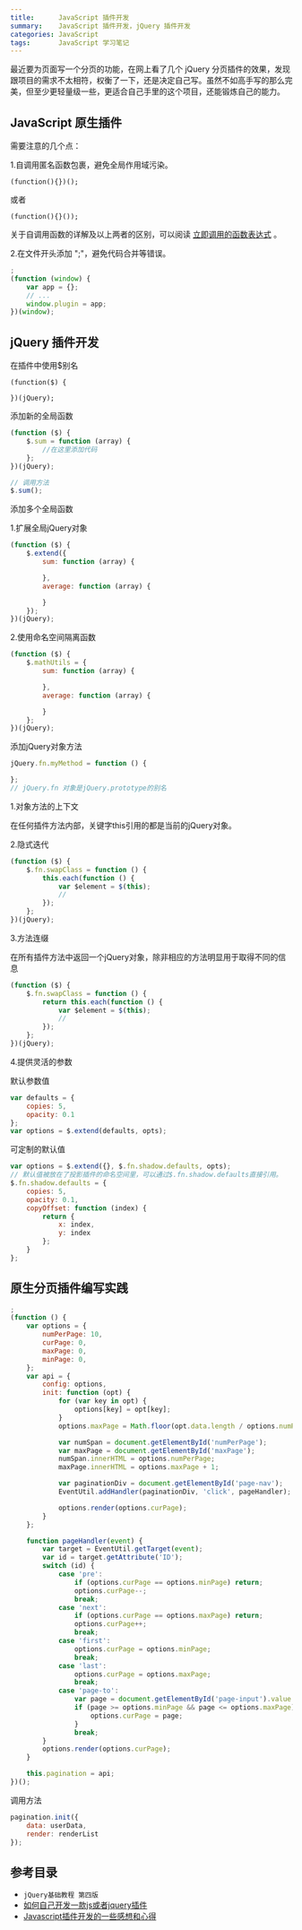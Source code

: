 ```yaml
---
title:      JavaScript 插件开发
summary:    JavaScript 插件开发，jQuery 插件开发
categories: JavaScript
tags:       JavaScript 学习笔记
---
```


最近要为页面写一个分页的功能，在网上看了几个 jQuery 分页插件的效果，发现跟项目的需求不太相符，权衡了一下，还是决定自己写。虽然不如高手写的那么完美，但至少更轻量级一些，更适合自己手里的这个项目，还能锻炼自己的能力。

## JavaScript 原生插件

需要注意的几个点：

1.自调用匿名函数包裹，避免全局作用域污染。

```
(function(){})();
```

或者

```
(function(){}());
```

关于自调用函数的详解及以上两者的区别，可以阅读 [立即调用的函数表达式](http://www.cnblogs.com/TomXu/archive/2011/12/31/2289423.html) 。

2.在文件开头添加 ";"，避免代码合并等错误。

```javascript
;
(function (window) {
    var app = {};
    // ...
    window.plugin = app;
})(window);
```

## jQuery 插件开发

在插件中使用$别名

```
(function($) {
	
})(jQuery);
```

添加新的全局函数

```javascript
(function ($) {
    $.sum = function (array) {
        //在这里添加代码
    };
})(jQuery);

// 调用方法
$.sum();
```

添加多个全局函数

1.扩展全局jQuery对象

```javascript
(function ($) {
    $.extend({
        sum: function (array) {

        },
        average: function (array) {

        }
    });
})(jQuery);
```

2.使用命名空间隔离函数

```javascript
(function ($) {
    $.mathUtils = {
        sum: function (array) {

        },
        average: function (array) {

        }
    };
})(jQuery);
```

添加jQuery对象方法

```javascript
jQuery.fn.myMethod = function () {

};
// jQuery.fn 对象是jQuery.prototype的别名
```

1.对象方法的上下文

在任何插件方法内部，关键字this引用的都是当前的jQuery对象。

2.隐式迭代

```javascript
(function ($) {
    $.fn.swapClass = function () {
        this.each(function () {
            var $element = $(this);
            //
        });
    };
})(jQuery);
```

3.方法连缀

在所有插件方法中返回一个jQuery对象，除非相应的方法明显用于取得不同的信息

```javascript
(function ($) {
    $.fn.swapClass = function () {
        return this.each(function () {
            var $element = $(this);
            //
        });
    };
})(jQuery);
```

4.提供灵活的参数

默认参数值

```javascript
var defaults = {
    copies: 5,
    opacity: 0.1
};
var options = $.extend(defaults, opts);
```

可定制的默认值

```javascript
var options = $.extend({}, $.fn.shadow.defaults, opts);
// 默认值被放在了投影插件的命名空间里，可以通过$.fn.shadow.defaults直接引用。
$.fn.shadow.defaults = {
    copies: 5,
    opacity: 0.1,
    copyOffset: function (index) {
        return {
            x: index,
            y: index
        };
    }
};
```

## 原生分页插件编写实践

```javascript
;
(function () {
    var options = {
        numPerPage: 10,
        curPage: 0,
        maxPage: 0,
        minPage: 0,
    };
    var api = {
        config: options,
        init: function (opt) {
            for (var key in opt) {
                options[key] = opt[key];
            }
            options.maxPage = Math.floor(opt.data.length / options.numPerPage);

            var numSpan = document.getElementById('numPerPage');
            var maxPage = document.getElementById('maxPage');
            numSpan.innerHTML = options.numPerPage;
            maxPage.innerHTML = options.maxPage + 1;

            var paginationDiv = document.getElementById('page-nav');
            EventUtil.addHandler(paginationDiv, 'click', pageHandler);

            options.render(options.curPage);
        }
    };

    function pageHandler(event) {
        var target = EventUtil.getTarget(event);
        var id = target.getAttribute('ID');
        switch (id) {
            case 'pre':
                if (options.curPage == options.minPage) return;
                options.curPage--;
                break;
            case 'next':
                if (options.curPage == options.maxPage) return;
                options.curPage++;
                break;
            case 'first':
                options.curPage = options.minPage;
                break;
            case 'last':
                options.curPage = options.maxPage;
                break;
            case 'page-to':
                var page = document.getElementById('page-input').value - 1;
                if (page >= options.minPage && page <= options.maxPage) {
                    options.curPage = page;
                }
                break;
        }
        options.render(options.curPage);
    }

    this.pagination = api;
})();
```

调用方法

```javascript
pagination.init({
	data: userData,
	render: renderList
});
```

## 参考目录

- `jQuery基础教程 第四版`
- [如何自己开发一款js或者jquery插件](http://www.haorooms.com/post/js_jquery_chajian)
- [Javascript插件开发的一些感想和心得](http://luopq.com/2016/02/04/think-js-plugin/)